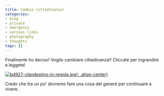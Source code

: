 ```yaml
---
title: Cambio cittadinanza!
categories:
- blog
- private
- emergency
- various links
- photography
- thoughts
tags: []
---
```

Finalmente ho deciso! Voglio cambiare cittadinanza!! Cliccate per ingrandire e
leggete!

[![bd927-clandestino-in-regola.jpg]({{site.url}}/images/bd927-clandestino-in-regola.jpg){: .align-center}]({{site.url}}/images/bd927-clandestino-in-regola.jpg "bd927-clandestino-in-regola.jpg" )

Credo che tra un po' dovremo fare una cosa del genere per continuare a vivere.

